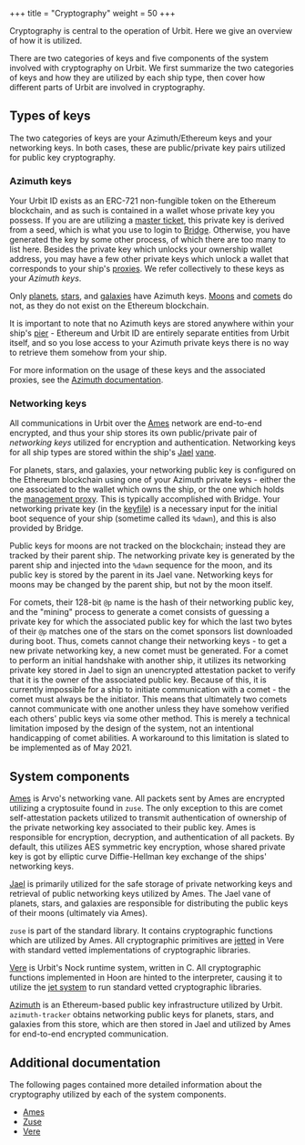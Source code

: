 +++
title = "Cryptography"
weight = 50
+++

Cryptography is central to the operation of Urbit. Here we give an overview of
how it is utilized.

There are two categories of keys and five components of the system involved with
cryptography on Urbit. We first summarize the two categories of keys and how
they are utilized by each ship type, then cover how different parts of Urbit are
involved in cryptography.

## Types of keys

The two categories of keys are your Azimuth/Ethereum keys and your networking
keys. In both cases, these are public/private key pairs utilized for public key
cryptography.

### Azimuth keys

Your Urbit ID exists as an ERC-721 non-fungible token on the Ethereum
blockchain, and as such is contained in a wallet whose private key you possess.
If you are are utilizing a [master
ticket](/system/identity#master-ticket), this private key is derived
from a seed, which is what you use to login to
[Bridge](/glossary/bridge). Otherwise, you have generated the key by
some other process, of which there are too many to list here. Besides the
private key which unlocks your ownership wallet address, you may have a few
other private keys which unlock a wallet that corresponds to your ship's
[proxies](/glossary/proxies). We refer collectively to these keys as
your _Azimuth keys_.

Only [planets](/glossary/planet), [stars](/glossary/star), and
[galaxies](/glossary/galaxy) have Azimuth keys.
[Moons](/glossary/moon) and [comets](/glossary/comet) do not,
as they do not exist on the Ethereum blockchain.

It is important to note that no Azimuth keys are stored anywhere within your
ship's [pier](/glossary/pier) - Ethereum and Urbit ID are entirely
separate entities from Urbit itself, and so you lose access to your Azimuth
private keys there is no way to retrieve them somehow from your ship.

For more information on the usage of these keys and the associated proxies, see
the [Azimuth documentation](/system/identity).

### Networking keys

All communications in Urbit over the [Ames](/glossary/ames) network
are end-to-end encrypted, and thus your ship stores its own public/private pair
of _networking keys_ utilized for encryption and authentication. Networking keys
for all ship types are stored within the ship's [Jael](/glossary/jael)
[vane](/glossary/vane).

For planets, stars, and galaxies, your networking public key is configured on
the Ethereum blockchain using one of your Azimuth private keys - either the one
associated to the wallet which owns the ship, or the one which holds the
[management proxy](/glossary/proxies). This is typically accomplished
with Bridge. Your networking private key (in the
[keyfile](/glossary/keyfile)) is a necessary input for the initial boot
sequence of your ship (sometime called its `%dawn`), and this is also provided
by Bridge.

Public keys for moons are not tracked on the blockchain; instead they are
tracked by their parent ship. The networking private key is generated by the
parent ship and injected into the `%dawn` sequence for the moon, and its public
key is stored by the parent in its Jael vane. Networking keys for moons may be
changed by the parent ship, but not by the moon itself.

For comets, their 128-bit `@p` name is the hash of their networking public key, and
the "mining" process to generate a comet consists of guessing a private key for
which the associated public key for which the last two bytes of their `@p`
matches one of the stars on the comet sponsors list downloaded during boot.
Thus, comets cannot change their networking keys - to get a new private
networking key, a new comet must be generated. For a comet to perform an initial
handshake with another ship, it utilizes its networking private key stored in
Jael to sign an unencrypted attestation packet to verify that it is the owner of
the associated public key. Because of this, it is currently impossible for a
ship to initiate communication with a comet - the comet must always be the
initiator. This means that ultimately two comets cannot communicate with one
another unless they have somehow verified each others' public keys via some
other method. This is merely a technical limitation imposed by the design of the
system, not an intentional handicapping of comet abilities. A workaround to this
limitation is slated to be implemented as of May 2021.

## System components

[Ames](/system/kernel/ames) is Arvo's networking vane. All packets sent by
Ames are encrypted utilizing a cryptosuite found in `zuse`. The only exception
to this are comet self-attestation packets utilized to transmit authentication
of ownership of the private networking key associated to their public key. Ames
is responsible for encryption, decryption, and authentication of all packets. By
default, this utilizes AES symmetric key encryption, whose shared private key is
got by elliptic curve Diffie-Hellman key exchange of the ships' networking keys.

[Jael](/system/kernel/jael) is primarily utilized for the safe storage
of private networking keys and retrieval of public networking keys utilized by
Ames. The Jael vane of planets, stars, and galaxies are responsible for
distributing the public keys of their moons (ultimately via Ames).

`zuse` is part of the standard library. It contains cryptographic functions
which are utilized by Ames. All cryptographic primitives are
[jetted](/system/runtime/guides/jetting) in Vere with standard vetted implementations of
cryptographic libraries.

[Vere](/system/runtime/) is Urbit's Nock runtime system, written in C. All
cryptographic functions implemented in Hoon are hinted to the interpreter,
causing it to utilize the [jet system](/system/runtime/guides/jetting) to run standard vetted cryptographic
libraries.

[Azimuth](/system/identity/) is an Ethereum-based public key
infrastructure utilized by Urbit. `azimuth-tracker` obtains networking public
keys for planets, stars, and galaxies from this store, which are then stored in
Jael and utilized by Ames for end-to-end encrypted communication.

## Additional documentation

The following pages contained more detailed information about the cryptography
utilized by each of the system components.

- [Ames](/system/kernel/ames/guides/cryptography)
- [Zuse](/language/hoon/reference/cryptography)
- [Vere](/system/runtime/reference/cryptography)
